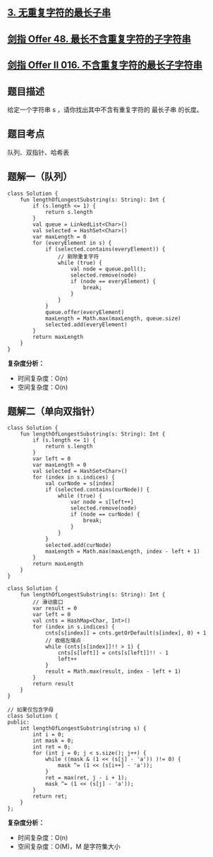 ## [3. 无重复字符的最长子串](https://leetcode.cn/problems/longest-substring-without-repeating-characters/)
## [剑指 Offer 48. 最长不含重复字符的子字符串](https://leetcode.cn/problems/zui-chang-bu-han-zhong-fu-zi-fu-de-zi-zi-fu-chuan-lcof/description/?favorite=xb9nqhhg)
## [剑指 Offer II 016. 不含重复字符的最长子字符串](https://leetcode.cn/problems/wtcaE1/description/)

## 题目描述

给定一个字符串 s ，请你找出其中不含有重复字符的 最长子串 的长度。

## 题目考点

队列、双指针、哈希表

## 题解一（队列）
 
```
class Solution {
    fun lengthOfLongestSubstring(s: String): Int {
        if (s.length <= 1) {
            return s.length
        }
        val queue = LinkedList<Char>()
        val selected = HashSet<Char>()
        var maxLength = 0
        for (everyElement in s) {
            if (selected.contains(everyElement)) {
                // 剔除重复字符
                while (true) {
                    val node = queue.poll();
                    selected.remove(node)
                    if (node == everyElement) {
                        break;
                    }
                }
            }
            queue.offer(everyElement)
            maxLength = Math.max(maxLength, queue.size)
            selected.add(everyElement)
        }
        return maxLength
    }
}
```

**复杂度分析：**

- 时间复杂度：O(n)
- 空间复杂度：O(n) 

## 题解二（单向双指针）

```
class Solution {
    fun lengthOfLongestSubstring(s: String): Int {
        if (s.length <= 1) {
            return s.length
        }
        var left = 0
        var maxLength = 0
        val selected = HashSet<Char>()
        for (index in s.indices) {
            val curNode = s[index]
            if (selected.contains(curNode)) {
                while (true) {
                    var node = s[left++]
                    selected.remove(node)
                    if (node == curNode) {
                        break;
                    }
                }
            }
            selected.add(curNode)
            maxLength = Math.max(maxLength, index - left + 1)
        }
        return maxLength
    }
}
```

```
class Solution {
    fun lengthOfLongestSubstring(s: String): Int {
        // 滑动窗口
        var result = 0
        var left = 0
        val cnts = HashMap<Char, Int>()
        for (index in s.indices) {
            cnts[s[index]] = cnts.getOrDefault(s[index], 0) + 1
            // 收缩左端点
            while (cnts[s[index]]!! > 1) {
                cnts[s[left]] = cnts[s[left]]!! - 1
                left++
            }
            result = Math.max(result, index - left + 1)
        }
        return result
    }
}
```

```
// 如果仅包含字母
class Solution {
public:
    int lengthOfLongestSubstring(string s) {
        int i = 0;
        int mask = 0;
        int ret = 0;
        for (int j = 0; j < s.size(); j++) {
            while ((mask & (1 << (s[j] - 'a')) )!= 0) {
                mask ^= (1 << (s[i++] - 'a'));
            }
            ret = max(ret, j - i + 1);
            mask ^= (1 << (s[j] - 'a'));
        }
        return ret;
    }
};
```


**复杂度分析：**

- 时间复杂度：O(n)
- 空间复杂度：O(M)，M 是字符集大小
